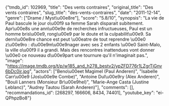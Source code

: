 {"tmdb_id": 102969, "title": "Des vents contraires", "original_title": "Des vents contraires", "slug_title": "des-vents-contraires", "date": "2011-12-14", "genre": ["Drame / Myst\u00e8re"], "score": "5.8/10", "synopsis": "La vie de Paul bascule le jour o\u00f9 sa femme Sarah disparait subitement. Apr\u00e8s une ann\u00e9e de recherches infructueuses, Paul est un homme bris\u00e9, rong\u00e9 par le doute et la culpabilit\u00e9. Sa derni\u00e8re chance est peut \u00eatre de tout reprendre \u00e0 z\u00e9ro : d\u00e9m\u00e9nager avec ses 2 enfants \u00e0 Saint-Malo, la ville o\u00f9 il a grandi. Mais des rencontres inattendues vont donner \u00e0 ce nouveau d\u00e9part une tournure qu'il n'imaginait pas.", "image": "https://image.tmdb.org/t/p/w185_and_h278_bestv2/ypZFD776r1LZgrTjGnv6bDc0ir.jpg", "actors": ["Beno\u00eet Magimel (Paul Anderen)", "Isabelle Carr\u00e9 (Jos\u00e9e Combe)", "Antoine Dul\u00e9ry (Alex Anderen)", "Bouli Lanners (Monsieur Br\u00e9hel)", "Marie-Ange Casta (Justine Leblanc)", "Audrey Tautou (Sarah Anderen)"], "comments": [], "recommandations_id": [268297, 166606, 8434, 74401], "youtube_key": "ei-QPhpzBo8"}